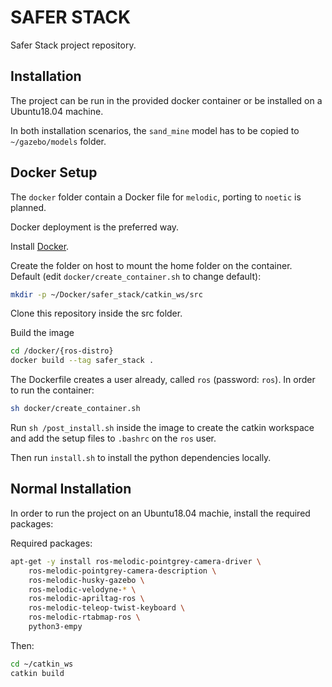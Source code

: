 # SAFER STACK

Safer Stack project repository.

## Installation

The project can be run in the provided docker container or be installed on a Ubuntu18.04 machine.

In both installation scenarios, the `sand_mine` model has to be copied to `~/gazebo/models` folder.

## Docker Setup
The `docker` folder contain a Docker file for `melodic`, porting to `noetic` is planned.

Docker deployment is the preferred way.

Install [Docker](https://docs.docker.com/engine/install/).

Create the folder on host to mount the home folder on the container.  
Default (edit `docker/create_container.sh` to change default):
```bash
mkdir -p ~/Docker/safer_stack/catkin_ws/src
```

Clone this repository inside the src folder.

Build the image
``` bash
cd /docker/{ros-distro}
docker build --tag safer_stack .
```

The Dockerfile creates a user already, called `ros` (password: `ros`).
In order to run the container:
```bash
sh docker/create_container.sh
```

Run `sh /post_install.sh` inside the image to create the catkin workspace and add the setup files to `.bashrc` on the `ros` user.

Then run `install.sh` to install the python dependencies locally.

## Normal Installation

In order to run the project on an Ubuntu18.04 machie, install the required packages: 

Required packages: 
```bash
apt-get -y install ros-melodic-pointgrey-camera-driver \
    ros-melodic-pointgrey-camera-description \
    ros-melodic-husky-gazebo \
    ros-melodic-velodyne-* \
    ros-melodic-apriltag-ros \
    ros-melodic-teleop-twist-keyboard \
    ros-melodic-rtabmap-ros \
    python3-empy
```

Then:
```bash
cd ~/catkin_ws
catkin build
```
